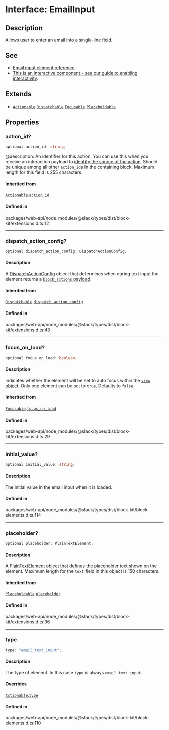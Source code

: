 # Interface: EmailInput

## Description

Allows user to enter an email into a single-line field.

## See

 - [Email input element reference](https://api.slack.com/reference/block-kit/block-elements#email).
 - [This is an interactive component - see our guide to enabling interactivity](https://api.slack.com/interactivity/handling).

## Extends

- [`Actionable`](Interface.Actionable.md).[`Dispatchable`](Interface.Dispatchable.md).[`Focusable`](Interface.Focusable.md).[`Placeholdable`](Interface.Placeholdable.md)

## Properties

### action\_id?

```ts
optional action_id: string;
```

@description: An identifier for this action. You can use this when you receive an interaction payload to
[identify the source of the action](https://api.slack.com/interactivity/handling#payloads). Should be unique
among all other `action_id`s in the containing block. Maximum length for this field is 255 characters.

#### Inherited from

[`Actionable`](Interface.Actionable.md).[`action_id`](Interface.Actionable.md#action_id)

#### Defined in

packages/web-api/node\_modules/@slack/types/dist/block-kit/extensions.d.ts:12

***

### dispatch\_action\_config?

```ts
optional dispatch_action_config: DispatchActionConfig;
```

#### Description

A [DispatchActionConfig](Interface.DispatchActionConfig.md) object that determines when during text input the element returns a
[`block_actions` payload](https://api.slack.com/reference/interaction-payloads/block-actions).

#### Inherited from

[`Dispatchable`](Interface.Dispatchable.md).[`dispatch_action_config`](Interface.Dispatchable.md#dispatch_action_config)

#### Defined in

packages/web-api/node\_modules/@slack/types/dist/block-kit/extensions.d.ts:43

***

### focus\_on\_load?

```ts
optional focus_on_load: boolean;
```

#### Description

Indicates whether the element will be set to auto focus within the
[`view` object](https://api.slack.com/reference/surfaces/views). Only one element can be set to `true`.
Defaults to `false`.

#### Inherited from

[`Focusable`](Interface.Focusable.md).[`focus_on_load`](Interface.Focusable.md#focus_on_load)

#### Defined in

packages/web-api/node\_modules/@slack/types/dist/block-kit/extensions.d.ts:29

***

### initial\_value?

```ts
optional initial_value: string;
```

#### Description

The initial value in the email input when it is loaded.

#### Defined in

packages/web-api/node\_modules/@slack/types/dist/block-kit/block-elements.d.ts:114

***

### placeholder?

```ts
optional placeholder: PlainTextElement;
```

#### Description

A [PlainTextElement](Interface.PlainTextElement.md) object that defines the placeholder text shown on the element. Maximum
length for the `text` field in this object is 150 characters.

#### Inherited from

[`Placeholdable`](Interface.Placeholdable.md).[`placeholder`](Interface.Placeholdable.md#placeholder)

#### Defined in

packages/web-api/node\_modules/@slack/types/dist/block-kit/extensions.d.ts:36

***

### type

```ts
type: "email_text_input";
```

#### Description

The type of element. In this case `type` is always `email_text_input`.

#### Overrides

[`Actionable`](Interface.Actionable.md).[`type`](Interface.Actionable.md#type)

#### Defined in

packages/web-api/node\_modules/@slack/types/dist/block-kit/block-elements.d.ts:110
